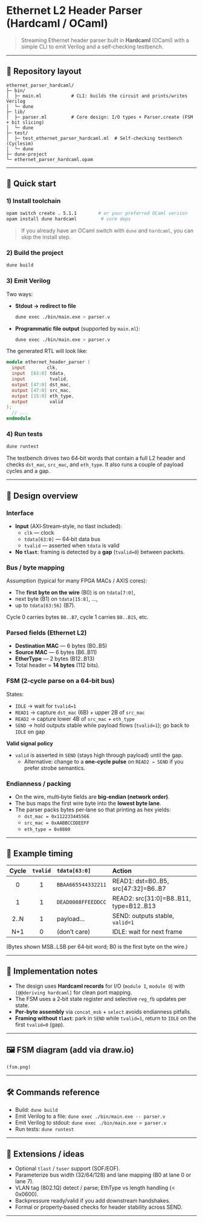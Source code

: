 # Ethernet L2 Header Parser (Hardcaml / OCaml)

> Streaming Ethernet header parser built in **Hardcaml** (OCaml) with a simple CLI to emit Verilog and a self‑checking testbench.

---

## 📂 Repository layout

```
ethernet_parser_hardcaml/
├─ bin/
│  ├─ main.ml           # CLI: builds the circuit and prints/writes Verilog
│  └─ dune
├─ lib/
│  ├─ parser.ml         # Core design: I/O types + Parser.create (FSM + bit slicing)
│  └─ dune
├─ test/
│  ├─ test_ethernet_parser_hardcaml.ml  # Self‑checking testbench (Cyclesim)
│  └─ dune
├─ dune-project
└─ ethernet_parser_hardcaml.opam
```

---

## 🚀 Quick start

### 1) Install toolchain
```bash
opam switch create . 5.1.1        # or your preferred OCaml version
opam install dune hardcaml         # core deps
```

> If you already have an OCaml switch with `dune` and `hardcaml`, you can skip the install step.

### 2) Build the project
```bash
dune build
```

### 3) Emit Verilog
Two ways:

- **Stdout → redirect to file**
  ```bash
  dune exec ./bin/main.exe > parser.v
  ```

- **Programmatic file output** (supported by `main.ml`):
  ```bash
  dune exec ./bin/main.exe > parser.v
  ```

The generated RTL will look like:
```verilog
module ethernet_header_parser (
  input        clk,
  input  [63:0] tdata,
  input         tvalid,
  output [47:0] dst_mac,
  output [47:0] src_mac,
  output [15:0] eth_type,
  output        valid
);
  // ...
endmodule
```

### 4) Run tests
```bash
dune runtest
```
The testbench drives two 64‑bit words that contain a full L2 header and checks
`dst_mac`, `src_mac`, and `eth_type`. It also runs a couple of payload cycles and a gap.


---

## 🧠 Design overview

### Interface
- **Input** (AXI‑Stream‑style, no tlast included):
  - `clk` — clock
  - `tdata[63:0]` — 64‑bit data bus
  - `tvalid` — asserted when `tdata` is valid
- **No `tlast`**: framing is detected by a **gap** (`tvalid=0`) between packets.

### Bus / byte mapping
Assumption (typical for many FPGA MACs / AXIS cores):
- The **first byte on the wire** (B0) is on `tdata[7:0]`,
- next byte (B1) on `tdata[15:8]`, …,
- up to `tdata[63:56]` (B7).

Cycle 0 carries bytes `B0..B7`, cycle 1 carries `B8..B15`, etc.

### Parsed fields (Ethernet L2)
- **Destination MAC** — 6 bytes (B0..B5)
- **Source MAC** — 6 bytes (B6..B11)
- **EtherType** — 2 bytes (B12..B13)
- Total header = **14 bytes** (112 bits).

### FSM (2‑cycle parse on a 64‑bit bus)
States:
- `IDLE` → wait for `tvalid=1`
- `READ1` → capture `dst_mac` (6B) + upper 2B of `src_mac`
- `READ2` → capture lower 4B of `src_mac` + `eth_type`
- `SEND` → hold outputs stable while payload flows (`tvalid=1`); go back to `IDLE` on gap

**Valid signal policy**
- `valid` is asserted in `SEND` (stays high through payload) until the gap.
  - Alternative: change to a **one‑cycle pulse** on `READ2 → SEND` if you prefer strobe semantics.

### Endianness / packing
- On the wire, multi‑byte fields are **big‑endian (network order)**.
- The bus maps the first wire byte into the **lowest byte lane**.
- The parser packs bytes per‑lane so that printing as hex yields:
  - `dst_mac = 0x112233445566`
  - `src_mac = 0xAABBCCDDEEFF`
  - `eth_type = 0x0800`

---

## 🧪 Example timing

| Cycle | `tvalid` | `tdata[63:0]`           | Action                         |
|:----:|:--------:|:-------------------------|:-------------------------------|
| 0    | 1        | `BBAA665544332211`       | READ1: dst=B0..B5, src[47:32]=B6..B7 |
| 1    | 1        | `DEAD0008FFEEDDCC`       | READ2: src[31:0]=B8..B11, type=B12..B13 |
| 2..N | 1        | payload…                 | SEND: outputs stable, `valid=1` |
| N+1  | 0        | (don’t care)             | IDLE: wait for next frame      |

(Bytes shown MSB..LSB per 64‑bit word; B0 is the first byte on the wire.)

---

## 🧩 Implementation notes

- The design uses **Hardcaml records** for I/O (`module I`, `module O`) with `[@@deriving hardcaml]` for clean port mapping.
- The FSM uses a 2‑bit state register and selective `reg_fb` updates per state.
- **Per‑byte assembly** via `concat_msb` + `select` avoids endianness pitfalls.
- **Framing without `tlast`**: park in `SEND` while `tvalid=1`, return to `IDLE` on the first `tvalid=0` (gap).

---

## 🖼️ FSM diagram (add via draw.io)

```md
(fsm.png)
```




---

## 🛠 Commands reference

- Build: `dune build`
- Emit Verilog to a file: `dune exec ./bin/main.exe -- parser.v`
- Emit Verilog to stdout: `dune exec ./bin/main.exe > parser.v`
- Run tests: `dune runtest`

---

## 🔮 Extensions / ideas

- Optional `tlast` / `tuser` support (SOF/EOF).
- Parameterize bus width (32/64/128) and lane mapping (B0 at lane 0 or lane 7).
- VLAN tag (802.1Q) detect / parse; EthType vs length handling (< 0x0600).
- Backpressure ready/valid if you add downstream handshakes.
- Formal or property‑based checks for header stability across SEND.

---
